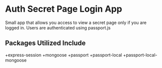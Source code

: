 # Auth Secret Page Login App

Small app that allows you access to view a secret page only if you are logged in. Users are authenticated using passport.js

## Packages Utilized Include

+express-session
+mongoose
+passport
+passport-local
+passport-local-mongoose